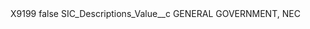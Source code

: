 <?xml version="1.0" encoding="UTF-8"?>
<CustomMetadata xmlns="http://soap.sforce.com/2006/04/metadata" xmlns:xsi="http://www.w3.org/2001/XMLSchema-instance" xmlns:xsd="http://www.w3.org/2001/XMLSchema">
    <label>X9199</label>
    <protected>false</protected>
    <values>
        <field>SIC_Descriptions_Value__c</field>
        <value xsi:type="xsd:string">GENERAL GOVERNMENT, NEC</value>
    </values>
</CustomMetadata>
